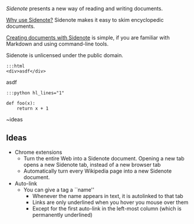 *Sidenote* presents a new way of reading and writing documents.

[Why use Sidenote?](##why) Sidenote makes it easy to skim encyclopedic documents.

[Creating documents with Sidenote](##creatingdocs) is simple, if you are familiar with Markdown and using command-line tools.

Sidenote is unlicensed under the public domain.

    :::html
    <div>asdf</div>


asdf

    :::python hl_lines="1"

    def foo(x):
        return x + 1
~ideas
## Ideas

- Chrome extensions
    - Turn the entire Web into a Sidenote document. Opening a new tab opens
      a new Sidenote tab, instead of a new browser tab
    - Automatically turn every Wikipedia page into a new Sidenote document.
- Auto-link
    - You can give a tag a ``name''
        - Whenever the name appears in text, it is autolinked to that tab
        - Links are only underlined when you hover you mouse over them
        - Except for the first auto-link in the left-most column (which is
          permanently underlined)